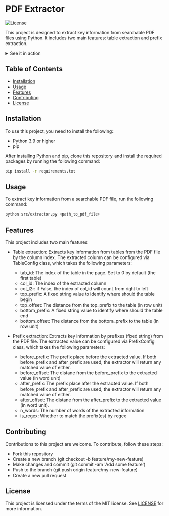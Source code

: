 # PDF Extractor

[![License](https://img.shields.io/badge/License-MIT-blue.svg)](https://opensource.org/licenses/MIT)

This project is designed to extract key information from searchable PDF files using Python. It includes two main features: table extraction and prefix extraction. 
<details>
  <summary>See it in action</summary>
    <p align="center">
      <em>PDF files examples. The extracted information is marked in red boxes.</em>
      <br>
      <img width="300" height="400" src="assets/sample1.jpg">
      <img width="300" height="400" src="assets/sample2.jpg">
    </p>
  <div style="overflow-x:auto;">
    <table border="1" class="dataframe">
      <thead>
        <tr style="text-align: right;">
          <th>Sample1</th>
          <th>item_code</th>
          <th>item_name</th>
          <th>po_no</th>
          <th>uld_no</th>
          <th>package</th>
          <th>qty_qty</th>
          <th>qty_unit</th>
        </tr>
      </thead>
      <tbody>
        <tr>
          <td>0</td>
          <td>BN83-19982A</td>
          <td>Assy speaker</td>
          <td>VB1RQ230124BRSV1</td>
          <td>MRKU0682460</td>
          <td>2.0</td>
          <td>192</td>
          <td>PCS</td>
        </tr>
        <tr>
          <td>1</td>
          <td>BN83-19983A</td>
          <td>Assy speaker</td>
          <td>VB1RQ230124BRSV1</td>
          <td>MRKU0682460</td>
          <td>2.0</td>
          <td>192</td>
          <td>PCS</td>
        </tr>
      </tbody>
    </table>
  </div>

  <div style="overflow-x:auto;">
    <table border="1" class="dataframe">
      <thead>
        <tr style="text-align: right;">
          <th>Sample2</th>
          <th>item_code</th>
          <th>item_name</th>
          <th>po_no</th>
          <th>uld_no</th>
          <th>package</th>
          <th>qty_qty</th>
          <th>qty_unit</th>
        </tr>
      </thead>
      <tbody>
        <tr>
          <td>0</td>
          <td>BN83-11655E</td>
          <td>Assy speaker</td>
          <td>VB1RQ221230BRSV1</td>
          <td>CONT2:MSKU6599000</td>
          <td>528.0</td>
          <td>19,008</td>
          <td>PCS</td>
        </tr>
        <tr>
          <td>1</td>
          <td>BN83-11656G</td>
          <td>Assy speaker</td>
          <td>VB1RQ221230BRSV1</td>
          <td>CONT2:MSKU6599000</td>
          <td>336.0</td>
          <td>12,096</td>
          <td>PCS</td>
        </tr>
        <tr>
          <td>2</td>
          <td>BN83-11656H</td>
          <td>Assy speaker</td>
          <td>VB1RQ221230BRSV1</td>
          <td>CONT2:MSKU6599000</td>
          <td>96.0</td>
          <td>3,456</td>
          <td>PCS</td>
        </tr>
        <tr>
          <td>3</td>
          <td>BN83-11656H</td>
          <td>Assy speaker</td>
          <td>VB1RQ221230BRSV1</td>
          <td>CONT2:MSKU6599000</td>
          <td>96.0</td>
          <td>3,456</td>
          <td>PCS</td>
        </tr>
        <tr>
          <td>4</td>
          <td>BN83-14488A</td>
          <td>Assy speaker</td>
          <td>VB1RQ221230BRSV1</td>
          <td>CONT2:MSKU6599000</td>
          <td>288.0</td>
          <td>14,976</td>
          <td>PCS</td>
        </tr>
        <tr>
          <td>5</td>
          <td>BN83-14489A</td>
          <td>Assy speaker</td>
          <td>VB1RQ221230BRSV1</td>
          <td>CONT2:MSKU6599000</td>
          <td>180.0</td>
          <td>9,360</td>
          <td>PCS</td>
        </tr>
        <tr>
          <td>6</td>
          <td>BN83-14489B</td>
          <td>Assy speaker</td>
          <td>VB1RQ221230BRSV1</td>
          <td>CONT2:MSKU6599000</td>
          <td>108.0</td>
          <td>5,616</td>
          <td>PCS</td>
        </tr>
        <tr>
          <td>7</td>
          <td>BN83-14489B</td>
          <td>Assy speaker</td>
          <td>VB1RQ221230BRSV1</td>
          <td>CONT2:MSKU6599000</td>
          <td>23.0</td>
          <td>1,196</td>
          <td>PCS</td>
        </tr>
        <tr>
          <td>8</td>
          <td>BN83-14489D</td>
          <td>Assy speaker</td>
          <td>VB1RQ221230BRSV1</td>
          <td>CONT2:MSKU6599000</td>
          <td>13.0</td>
          <td>676</td>
          <td>PCS</td>
        </tr>
        <tr>
          <td>9</td>
          <td>BN83-11659B</td>
          <td>Assy speaker</td>
          <td>VB1RQ221230BRSV1</td>
          <td>CONT2:MSKU6599000</td>
          <td>36.0</td>
          <td>1,728</td>
          <td>PCS</td>
        </tr>
        <tr>
          <td>10</td>
          <td>BN83-11660B</td>
          <td>Assy speaker</td>
          <td>VB1RQ221230BRSV1</td>
          <td>CONT2:MSKU6599000</td>
          <td>18.0</td>
          <td>864</td>
          <td>PCS</td>
        </tr>
        <tr>
          <td>11</td>
          <td>BN83-14489D</td>
          <td>Assy speaker</td>
          <td>VB1RQ221230BRSV1</td>
          <td>CONT2:MSKU6599000</td>
          <td>6.0</td>
          <td>312</td>
          <td>PCS</td>
        </tr>
        <tr>
          <td>12</td>
          <td>BN83-11660B</td>
          <td>Assy speaker</td>
          <td>VB1RQ221230BRSV1</td>
          <td>CONT2:MSKU6599000</td>
          <td>17.0</td>
          <td>816</td>
          <td>PCS</td>
        </tr>
      </tbody>
    </table>
  </div>
</details>




## Table of Contents

  - [Installation](#installation)
  - [Usage](#usage)
  - [Features](#features)
  - [Contributing](#contributing)
  - [License](#license)

## Installation

To use this project, you need to install the following:

- Python 3.9 or higher
- pip

After installing Python and pip, clone this repository and install the required packages by running the following command:

```sh
pip install -r requirements.txt
```

## Usage
To extract key information from a searchable PDF file, run the following command:

```sh
python src/extractor.py <path_to_pdf_file>
```
## Features
This project includes two main features:

- Table extraction: Extracts key information from tables from the PDF file by the column index. The extracted column can be configured via TableConfig class, which takes the following parameters:
  
  + tab_id: The index of the table in the page. Set to 0 by default (the first table)
  + col_id: The index of the extracted column
  + col_l2r: if False, the index of col_id will count from right to left
  + top_prefix: A fixed string value to identify where should the table begin
  + top_offset: The distance from the top_prefix to the table (in row unit)
  + bottom_prefix: A fixed string value to identify where should the table end
  + bottom_offset: The distance from the bottom_prefix to the table (in row unit)


- Prefix extraction: Extracts key information by prefixes (fixed string) from the PDF file. The extracted value can be configured via PrefixConfig class, which takes the following parameters:

  + before_prefix: The prefix place before the extracted value. If both before_prefix and after_prefix are used, the extractor will return any matched value of either.
  + before_offset: The distane from the before_prefix to the extracted value (in word unit)
  + after_prefix: The prefix place after the extracted value. If both before_prefix and after_prefix are used, the extractor will return any matched value of either.
  + after_offset: The distane from the after_prefix to the extracted value (in word unit). 
  + n_words: The number of words of the extracted information 
  + is_regex: Whether to match the prefix(es) by regex


## Contributing
Contributions to this project are welcome. To contribute, follow these steps:

- Fork this repository
- Create a new branch (git checkout -b feature/my-new-feature)
- Make changes and commit (git commit -am 'Add some feature')
- Push to the branch (git push origin feature/my-new-feature)
- Create a new pull request

## License
This project is licensed under the terms of the MIT license. See [LICENSE](LICENSE) for more information.